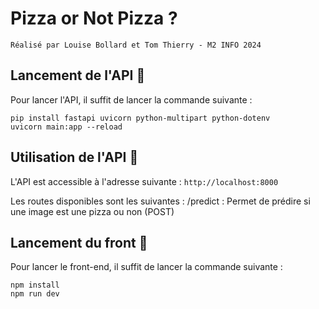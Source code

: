 # Pizza or Not Pizza ?
    Réalisé par Louise Bollard et Tom Thierry - M2 INFO 2024

## Lancement de l'API 🚀

Pour lancer l'API, il suffit de lancer la commande suivante :

    pip install fastapi uvicorn python-multipart python-dotenv
    uvicorn main:app --reload
    
## Utilisation de l'API 🍕

L'API est accessible à l'adresse suivante : `http://localhost:8000`

Les routes disponibles sont les suivantes :
    /predict : Permet de prédire si une image est une pizza ou non (POST)


## Lancement du front 🚀

Pour lancer le front-end, il suffit de lancer la commande suivante :

    npm install
    npm run dev
